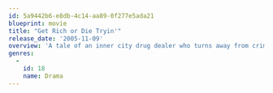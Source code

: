 ```yaml
---
id: 5a9442b6-e8db-4c14-aa89-0f277e5ada21
blueprint: movie
title: "Get Rich or Die Tryin'"
release_date: '2005-11-09'
overview: 'A tale of an inner city drug dealer who turns away from crime to pursue his passion, rap music.'
genres:
  -
    id: 18
    name: Drama
---
```

